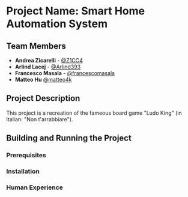 # Project Name: Smart Home Automation System

## Team Members

- **Andrea Zicarelli** - [@Z1CC4](https://github.com/Z1CC4)
- **Arlind Lacej** - [@Arlind393](https://github.com/Arlind393)
- **Francesco Masala** - [@francescomasala](https://github.com/francescomasala)
- **Matteo Hu** [@matteo4k](https://github.com/matteo4k)

## Project Description

This project is a recreation of the fameous board game "Ludo King" (in Italian: "Non t'arrabbiare").

## Building and Running the Project

### Prerequisites



### Installation


### Human Experience

 
